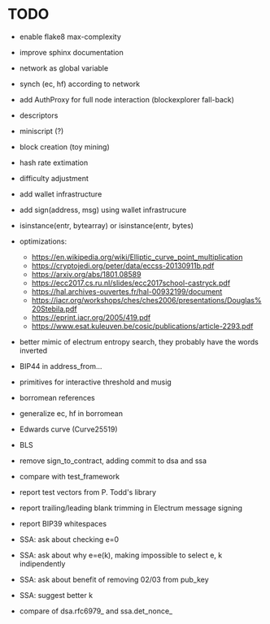 # TODO

- enable flake8 max-complexity
- improve sphinx documentation
- network as global variable
- synch (ec, hf) according to network
- add AuthProxy for full node interaction (blockexplorer fall-back)
- descriptors
- miniscript (?)
- block creation (toy mining)
- hash rate extimation
- difficulty adjustment
- add wallet infrastructure
- add sign(address, msg) using wallet infrastrucure
- isinstance(entr, bytearray) or isinstance(entr, bytes)
- optimizations:
  - <https://en.wikipedia.org/wiki/Elliptic_curve_point_multiplication>
  - <https://cryptojedi.org/peter/data/eccss-20130911b.pdf>
  - <https://arxiv.org/abs/1801.08589>
  - <https://ecc2017.cs.ru.nl/slides/ecc2017school-castryck.pdf>
  - <https://hal.archives-ouvertes.fr/hal-00932199/document>
  - <https://iacr.org/workshops/ches/ches2006/presentations/Douglas%20Stebila.pdf>
  - <https://eprint.iacr.org/2005/419.pdf>
  - <https://www.esat.kuleuven.be/cosic/publications/article-2293.pdf>
- better mimic of electrum entropy search, they probably have the words inverted
- BIP44 in address_from...
- primitives for interactive threshold and musig
- borromean references
- generalize ec, hf in borromean
- Edwards curve (Curve25519)
- BLS
- remove sign_to_contract, adding commit to dsa and ssa
- compare with test_framework

- report test vectors from P. Todd's library
- report trailing/leading blank trimming in Electrum message signing
- report BIP39 whitespaces
- SSA: ask about checking e=0
- SSA: ask about why e=e(k), making impossible to select e, k indipendently
- SSA: ask about benefit of removing 02/03 from pub_key
- SSA: suggest better k

- compare of dsa.rfc6979_ and ssa.det_nonce_
